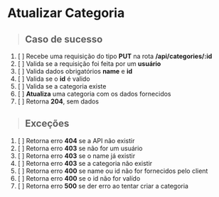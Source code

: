 # Atualizar Categoria

> ## Caso de sucesso

1. [ ] Recebe uma requisição do tipo **PUT** na rota **/api/categories/:id**
2. [ ] Valida se a requisição foi feita por um **usuário**
3. [ ] Valida dados obrigatórios **name** e **id**
4. [ ] Valida se o **id** é valido
5. [ ] Valida se a categoria existe
6. [ ] **Atualiza** uma categoria com os dados fornecidos
7. [ ] Retorna **204**, sem dados

> ## Exceções

1. [ ] Retorna erro **404** se a API não existir
2. [ ] Retorna erro **403** se não for um usuário
3. [ ] Retorna erro **403** se o name já existir
4. [ ] Retorna erro **403** se a categoria não existir
5. [ ] Retorna erro **400** se name ou id não for fornecidos pelo client
6. [ ] Retorna erro **400** se o id não for valído
7. [ ] Retorna erro **500** se der erro ao tentar criar a categoria